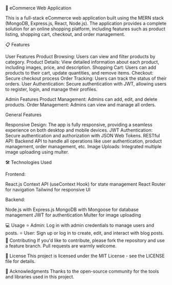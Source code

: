 🛒 eCommerce Web Application

This is a full-stack eCommerce web application built using the MERN stack (MongoDB, Express.js, React, Node.js). The application provides a complete solution for an online shopping platform, including features such as product listing, shopping cart, checkout, and order management.

📋 Features

User Features Product Browsing: Users can view and filter products by category. Product Details: View detailed information about each product, including images, price, and description. Shopping Cart: Users can add products to their cart, update quantities, and remove items. Checkout: Secure checkout process Order Tracking: Users can track the status of their orders. User Authentication: Secure authentication with JWT, allowing users to register, login, and manage their profiles.

Admin Features Product Management: Admins can add, edit, and delete products. Order Management: Admins can view and manage all orders.

General Features

Responsive Design: The app is fully responsive, providing a seamless experience on both desktop and mobile devices. JWT Authentication: Secure authentication and authorization with JSON Web Tokens. RESTful API: Backend API to handle all operations like user authentication, product management, order management, etc. Image Uploads: Integrated multiple image uploading using multer.

🛠️ Technologies Used

Frontend:

React.js Context API (useContext Hook) for state management React Router for navigation Tailwind for responsive UI

Backend:

Node.js with Express.js MongoDB with Mongoose for database management JWT for authentication Multer for image uploading

💻 Usage ⭐ Admin: Log in with admin credentials to manage users and posts. ⭐ User: Sign up or log in to create, edit, and interact with blog posts. 🤝 Contributing If you'd like to contribute, please fork the repository and use a feature branch. Pull requests are warmly welcome.

📄 License This project is licensed under the MIT License - see the LICENSE file for details.

🙏 Acknowledgments Thanks to the open-source community for the tools and libraries used in this project.
